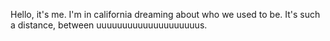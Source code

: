 Hello, it's me.
I'm in california dreaming about who we used to be. 
It's such a distance, between uuuuuuuuuuuuuuuuuuuus.
